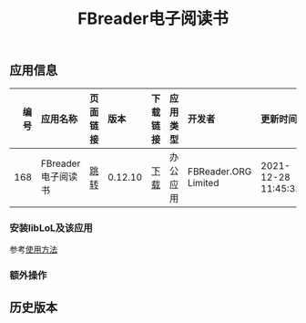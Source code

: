 ﻿---
id: 168
title: FBreader电子阅读书
toc: true
weight: 168
---

## 应用信息 
|   编号 | 应用名称          | 页面链接                                       | 版本      | 下载链接                                                                                | 应用类型   | 开发者                  | 更新时间                | 兼容性   |
|-----:|:--------------|:-------------------------------------------|:--------|:------------------------------------------------------------------------------------|:-------|:---------------------|:--------------------|:------|
|  168 | FBreader电子阅读书 | [跳转](http://app.loongapps.cn/#/detail/168) | 0.12.10 | [下载](http://113.24.212.22:8090/upload/file/fbreader_0.12.10dfsg2-3_loongarch64.deb) | 办公应用   | FBReader.ORG Limited | 2021-12-28 11:45:32 |       |
### 安装libLoL及该应用 
参考[使用方法](/docs/usage) 
### 额外操作 


## 历史版本 
 